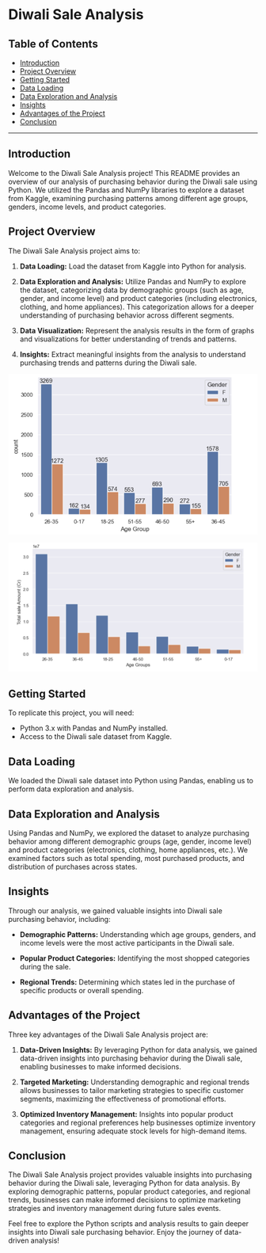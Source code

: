 # Diwali Sale Analysis

## Table of Contents

- [Introduction](#introduction)
- [Project Overview](#project-overview)
- [Getting Started](#getting-started)
- [Data Loading](#data-loading)
- [Data Exploration and Analysis](#data-exploration-and-analysis)
- [Insights](#insights)
- [Advantages of the Project](#advantages-of-the-project)
- [Conclusion](#conclusion)

---

## Introduction

Welcome to the Diwali Sale Analysis project! This README provides an overview of our analysis of purchasing behavior during the Diwali sale using Python. We utilized the Pandas and NumPy libraries to explore a dataset from Kaggle, examining purchasing patterns among different age groups, genders, income levels, and product categories.

## Project Overview

The Diwali Sale Analysis project aims to:

1. **Data Loading:** Load the dataset from Kaggle into Python for analysis.
   
2. **Data Exploration and Analysis:** Utilize Pandas and NumPy to explore the dataset, categorizing data by demographic groups (such as age, gender, and income level) and product categories (including electronics, clothing, and home appliances). This categorization allows for a deeper understanding of purchasing behavior across different segments.

3. **Data Visualization:** Represent the analysis results in the form of graphs and visualizations for better understanding of trends and patterns.

4. **Insights:** Extract meaningful insights from the analysis to understand purchasing trends and patterns during the Diwali sale.

![Project Overview](https://github.com/NoopurWagh/Portfolio/blob/main/Diwali%20Sales%20Analysis/Graph%20Plot/No.%20of%20buyers%20per%20Age%20group.png)

![Project Overview](https://github.com/NoopurWagh/Portfolio/blob/main/Diwali%20Sales%20Analysis/Graph%20Plot/Total%20sale%20per%20age%20group.png)

## Getting Started

To replicate this project, you will need:

- Python 3.x with Pandas and NumPy installed.
- Access to the Diwali sale dataset from Kaggle.

## Data Loading

We loaded the Diwali sale dataset into Python using Pandas, enabling us to perform data exploration and analysis.

## Data Exploration and Analysis

Using Pandas and NumPy, we explored the dataset to analyze purchasing behavior among different demographic groups (age, gender, income level) and product categories (electronics, clothing, home appliances, etc.). We examined factors such as total spending, most purchased products, and distribution of purchases across states.

## Insights

Through our analysis, we gained valuable insights into Diwali sale purchasing behavior, including:

- **Demographic Patterns:** Understanding which age groups, genders, and income levels were the most active participants in the Diwali sale.
  
- **Popular Product Categories:** Identifying the most shopped categories during the sale.
  
- **Regional Trends:** Determining which states led in the purchase of specific products or overall spending.

## Advantages of the Project

Three key advantages of the Diwali Sale Analysis project are:

1. **Data-Driven Insights:** By leveraging Python for data analysis, we gained data-driven insights into purchasing behavior during the Diwali sale, enabling businesses to make informed decisions.

2. **Targeted Marketing:** Understanding demographic and regional trends allows businesses to tailor marketing strategies to specific customer segments, maximizing the effectiveness of promotional efforts.

3. **Optimized Inventory Management:** Insights into popular product categories and regional preferences help businesses optimize inventory management, ensuring adequate stock levels for high-demand items.

## Conclusion

The Diwali Sale Analysis project provides valuable insights into purchasing behavior during the Diwali sale, leveraging Python for data analysis. By exploring demographic patterns, popular product categories, and regional trends, businesses can make informed decisions to optimize marketing strategies and inventory management during future sales events.

Feel free to explore the Python scripts and analysis results to gain deeper insights into Diwali sale purchasing behavior. Enjoy the journey of data-driven analysis!


